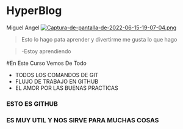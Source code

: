 # HyperBlog
Miguel Angel
[![Captura-de-pantalla-de-2022-06-15-19-07-04.png](https://i.postimg.cc/bNZVxXwX/Captura-de-pantalla-de-2022-06-15-19-07-04.png)](https://postimg.cc/jLrhTFfv)



>Esto lo hago pata aprender y divertirme  me gusta lo que hago  

>-Estoy aprendiendo 


#En Este Curso Vemos De Todo 
* TODOS LOS COMANDOS DE GIT 
* FLUJO DE TRABAJO EN GITHUB 
* EL AMOR POR LAS BUENAS PRACTICAS 



### **ESTO ES GITHUB**
### **ES MUY UTIL  Y NOS SIRVE PARA MUCHAS COSAS**